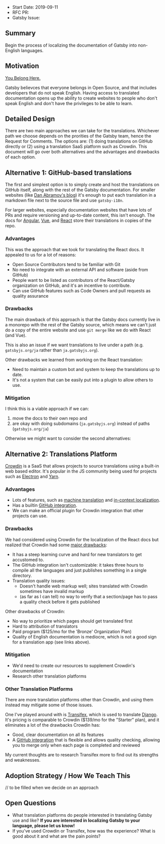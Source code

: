 * Start Date: 2019-09-11
* RFC PR:
* Gatsby Issue:

## Summary

Begin the process of localizing the documentation of Gatsby into non-English languages.

## Motivation

[You Belong Here.](https://www.gatsbyjs.org/blog/2018-09-07-gatsby-values/#you-belong-here)

Gatsby believces that everyone belongs in Open Source, and that includes developers that do not speak English. Having access to translated documentation opens up the ability to create websites to people who don't speak English and don't have the privileges to be able to learn.

## Detailed Design

There are two main approaches we can take for the translations. Whichever path we choose depends on the prorities of the Gatsby team, hence the Request for Comments. The options are: (1) doing translations on GitHub directly or (2) using a translation SaaS platform such as Crowdin. This document will go over both alternatives and the advantages and drawbacks of each option.

## Alternative 1: GitHub-based translations

The first and simplest option is to simply create and host the translations on GitHub itself, along with the rest of the Gatsby documentation. For smaller websites (like [Dan Abramov's blog](https://github.com/gaearon/overreacted.io)) it's enough to put each translation in a markdown file next to the source file and use `gatsby-i18n`.

For larger websites, especially documentation websites that have lots of PRs and require versioning and up-to-date content, this isn't enough. The docs for [Angular](https://github.com/angular/angular-cn/tree/aio), [Vue](https://github.com/vuejs/jp.vuejs.org), and [React](https://github.com/reactjs/es.reactjs.org) store their translations in copies of the repo.

### Advantages

This was the approach that we took for translating the React docs. It appealed to us for a lot of reasons:

* Open Source Contributors tend to be familiar with Git
* No need to integrate with an external API and software (aside from GitHub)
* People want to be listed as contributors of the React/Gatsby organization on GitHub, and it's an incentive to contribute.
* Can use GitHub features such as Code Owners and pull requests as quality assurance

### Drawbacks

The main drawback of this approach is that the Gatsby docs currently live in a monorepo with the rest of the Gatsby source, which means we can't just do a copy of the entire website and use `git merge` like we do with React (and Vue).

This is also an issue if we want translations to live under a path (e.g. `gatsbyjs.org/ja` rather than `ja.gatsbyjs.org`).

Other drawbacks we learned from working on the React translation:

* Need to maintain a custom bot and system to keep the translations up to date.
* It's not a system that can be easily put into a plugin to allow others to use.

### Mitigation

I think this is a viable approach if we can:

1. move the docs to their own repo and
2. are okay with doing subdomains (`ja.gatsbyjs.org`) instead of paths (`gatsbyjs.org/ja`)

Otherwise we might want to consider the second alternatives:

## Alternative 2: Translations Platform

[Crowdin]() is a SaaS that allows projects to source translations using a built-in web based editor. It's popular in the JS community being used for projects such as [Electron](https://crowdin.com/project/electron) and [Yarn](https://crowdin.com/project/yarn).

### Advantages

* Lots of features, such as [machine translation](https://support.crowdin.com/pre-translation-via-machine/) and [in-context localization](https://support.crowdin.com/in-context-localization/).
* Has a builtin [GitHub integration](https://support.crowdin.com/github-integration/).
* We can make an official plugin for Crowdin integration that other projects can use.

### Drawbacks

We had considered using Crowdin for the localization of the React docs but realized that Crowdin had some [major drawbacks](https://reactjs.org/blog/2019/02/23/is-react-translated-yet.html):

* It has a steep learning curve and hard for new translators to get accustomed to.
* The GitHub integration isn't customizable: it takes three hours to compile all the languages and just publishes something in a single directory.
* Translation quality issues:
  * Doesn't handle web markup well; sites translated with Crowdin sometimes have invalid markup
  * (as far as I can tell) no way to verify that a section/page has to pass a quality check before it gets published
  
Other drawbacks of Crowdin:

* No way to prioritize which pages should get translated first
* Hard to attribution of translators
* Paid program ($125/mo for the 'Bronze' Organization Plan)
* Quality of English documentation is mediocre, which is not a good sign for a translation app (see links above).

### Mitigation

* We'd need to create our resources to supplement Crowdin's documentation
* Research other translation platforms

### Other Translation Platforms

There are more translation platforms other than Crowdin, and using them instead may mitigate some of those issues.

One I've played around with is [Transifex](http://transifex.com/), which is used to translate [Django](https://www.transifex.com/django/django/). It's pricing is comparable to Crowdin ($139/mo for the "Starter" plan), and it eliminates a lot of the drawbacks Crowdin has:

* Good, clear documentation on all its features
* A [GitHub integration](https://docs.transifex.com/transifex-github-integrations/github-tx-ui) that is flexible and allows quality checking, allowing you to merge only when each page is completed and reviewed

My current thoughts are to research Transifex more to find out its strengths and weaknesses.

## Adoption Strategy / How We Teach This

// to be filled when we decide on an approach

## Open Questions

* What translation platforms do people interested in translating Gatsby use and like? **If you are interested in localizing Gatsby to your language, please let us know!**
* If you've used Crowdin or Transifex, how was the experience? What is good about it and what are the pain points?
